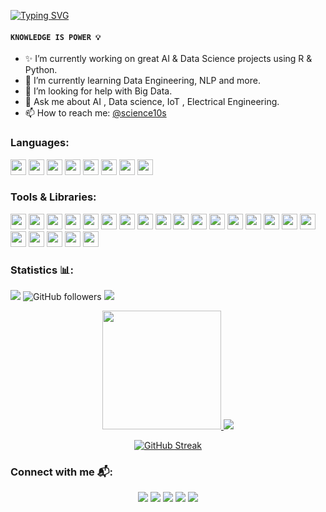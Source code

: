 <!-- 
**AI-MOO/AI-MOO** is a ✨ _special_ ✨ repository because its `README.md` (this file) appears on your GitHub profile. 
--> 

[![Typing SVG](https://readme-typing-svg.herokuapp.com?duration=2500&color=60A6FB&lines=%3E%3E%3E+Welcome+to+my+profile+%F0%9F%91%8B!;%3E%3E%3E+Hope+to+find+it+useful+%E2%9C%A8)](https://git.io/typing-svg)

#### `KNOWLEDGE IS POWER 💡` 
- ✨ I’m currently working on great AI & Data Science projects using R & Python.
- 🌱 I’m currently learning Data Engineering, NLP and more.  
- 🤔 I’m looking for help with Big Data. 
- 💬 Ask me about AI , Data science, IoT , Electrical Engineering.
- 📫 How to reach me: <a href="https://twitter.com/Science10S">@science10s</a>


### Languages:

<code><img height="25" src="https://user-images.githubusercontent.com/67054356/115026129-caec5380-9eca-11eb-86cd-faef1218fd80.png"></code>
<code><img height="25" src="https://user-images.githubusercontent.com/67054356/131630402-baa839b4-7c23-4fc7-86dd-4a34b555e725.png"></code>
<code><img height="25" src="https://user-images.githubusercontent.com/67054356/131631974-ac93d19c-6822-4839-b171-035cbd3bac90.png"></code>
<code><img height="25" src="https://user-images.githubusercontent.com/67054356/131631712-a329b0dc-7ad2-4c7f-a8f8-55e92e7261df.png"></code>
<code><img height="25" src="https://user-images.githubusercontent.com/67054356/131631824-19e6f5c7-311c-4a78-9e56-49fed5162565.png"></code>
<code><img height="25" src="https://user-images.githubusercontent.com/67054356/122631297-90be4e80-d0d3-11eb-90e3-dd7c46d5a42e.png"></code>
<code><img height="25" src="https://user-images.githubusercontent.com/67054356/115029255-7a76f500-9ece-11eb-8e98-93379f1dacfa.png"></code>
<code><img height="25" src="https://user-images.githubusercontent.com/67054356/115029106-50bdce00-9ece-11eb-8daa-b2d6079755f1.png"></code>


### Tools & Libraries: 

<code><img height="25" src="https://user-images.githubusercontent.com/67054356/115025882-8b256c00-9eca-11eb-98fc-9f75f389fc03.png"></code>
<code><img height="25" src="https://user-images.githubusercontent.com/67054356/115026296-ff600f80-9eca-11eb-8e8d-3f13cd6eca90.png"></code>
<code><img height="25" src="https://user-images.githubusercontent.com/67054356/115026359-130b7600-9ecb-11eb-876a-bb66a68a1d11.png"></code>
<code><img height="25" src="https://user-images.githubusercontent.com/67054356/115026566-51a13080-9ecb-11eb-848c-1767a735c491.png"></code>
<code><img height="25" src="https://user-images.githubusercontent.com/67054356/115026827-9e850700-9ecb-11eb-81ad-b8a9f8c05d47.png"></code>
<code><img height="25" src="https://user-images.githubusercontent.com/67054356/115026923-b8264e80-9ecb-11eb-8ee7-909dd4110ca0.png"></code>
<code><img height="25" src="https://user-images.githubusercontent.com/67054356/115027233-1f440300-9ecc-11eb-84e3-a72a9fc907db.png"></code>
<code><img height="25" src="https://user-images.githubusercontent.com/67054356/115027423-5ca89080-9ecc-11eb-90e5-b183abf9420f.png"></code>
<code><img height="25" src="https://user-images.githubusercontent.com/67054356/115027614-98dbf100-9ecc-11eb-9446-d24fe878417a.png"></code>
<code><img height="25" src="https://user-images.githubusercontent.com/67054356/115027697-b4df9280-9ecc-11eb-8081-209b0c4ac390.png"></code>
<code><img height="25" src="https://user-images.githubusercontent.com/67054356/115027795-cde84380-9ecc-11eb-8b0c-c09574c30381.png"></code>
<code><img height="25" src="https://user-images.githubusercontent.com/67054356/124935922-c2f60880-e00e-11eb-8803-dea9f7627ff7.png"></code>
<code><img height="25" src="https://user-images.githubusercontent.com/67054356/115031856-4fda6b80-9ed1-11eb-854a-07b9741f7df2.png"></code>
<code><img height="25" src="https://user-images.githubusercontent.com/67054356/115027840-de002300-9ecc-11eb-9dc0-54c5b13f8ec1.png"></code>
<code><img height="25" src="https://user-images.githubusercontent.com/67054356/115393315-36dffc00-a1ea-11eb-86d9-b583bc938afa.png"></code>
<code><img height="25" src="https://user-images.githubusercontent.com/67054356/115028040-1a338380-9ecd-11eb-986e-c66bb000cdc6.png"></code>
<code><img height="25" src="https://user-images.githubusercontent.com/67054356/115027898-f40de380-9ecc-11eb-985d-9b1ec5ab1b01.png"></code>
<code><img height="25" src="https://user-images.githubusercontent.com/67054356/115027978-0851e080-9ecd-11eb-99fd-bb9298477b39.png"></code>
<code><img height="25" src="https://user-images.githubusercontent.com/67054356/115028247-4fd86c80-9ecd-11eb-9c34-c1ea8f51520a.png"></code>
<code><img height="25" src="https://user-images.githubusercontent.com/67054356/115028555-ac3b8c00-9ecd-11eb-9577-02ce32d064f9.png"></code>
<code><img height="25" src="https://user-images.githubusercontent.com/67054356/115028131-333c3480-9ecd-11eb-80ff-73741079df1e.png"></code>
<code><img height="25" src="https://user-images.githubusercontent.com/67054356/115028658-cb3a1e00-9ecd-11eb-8c3e-3f3ff08f8bc6.png"></code>


### Statistics 📊: 

![](https://komarev.com/ghpvc/?username=AI-MOO&color=blue) 
<img alt="GitHub followers" src="https://img.shields.io/github/followers/AI-MOO?style=social"> <a href="https://twitter.com/Science10S"><img src="https://img.shields.io/twitter/follow/Science10s?style=social" /></a>

<div align="center">

<a href="https://github.com/AI-MOO"><img height="190px" src="https://github-readme-stats.vercel.app/api?username=AI-MOO&theme=nord"/>
<img src="https://github-readme-stats.vercel.app/api/top-langs/?username=AI-MOO&layout=compact&langs_count=8&theme=nord" />
</a>

</div>


<div align="center">

[![GitHub Streak](http://github-readme-streak-stats.herokuapp.com?user=AI-MOO&theme=nord)](https://git.io/streak-stats)

</div>



### Connect with me 📬:

<p align="center">
<a href="https://twitter.com/Science10S"><img src="https://img.shields.io/badge/Twitter-1DA1F2?style=for-the-badge&logo=twitter&logoColor=white" /></a>
<a href="https://www.kaggle.com/aiotmoo"><img src="https://img.shields.io/badge/Kaggle-20BEFF?style=for-the-badge&logo=Kaggle&logoColor=white" /></a>
<a href="https://www.linkedin.com/in/mohamad-osman-60224b1a4"><img src="https://img.shields.io/badge/LinkedIn-0077B5?style=for-the-badge&logo=linkedin&logoColor=white" /></a>
<a href="https://stackoverflow.com/users/15754086/mohamad-osman"><img src="https://img.shields.io/badge/Stack_Overflow-FE7A16?style=for-the-badge&logo=stack-overflow&logoColor=white" /></a>  
<a href="https://github.com/AI-MOO"><img src="https://img.shields.io/badge/GitHub-100000?style=for-the-badge&logo=github&logoColor=white" /></a> 
</p>

</div>
